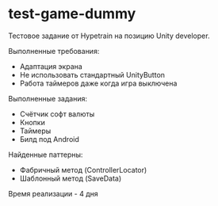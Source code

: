 # test-game-dummy
  
Тестовое задание от Hypetrain на позицию Unity developer.

Выполненные требования:

* Адаптация экрана
* Не использовать стандартный UnityButton
* Работа таймеров даже когда игра выключена

Выполненные задания:

* Счётчик софт валюты
* Кнопки
* Таймеры
* Билд под Android

Найденные паттерны:

* Фабричный метод (ControllerLocator)
* Шаблонный метод (SaveData)

Время реализации - 4 дня
